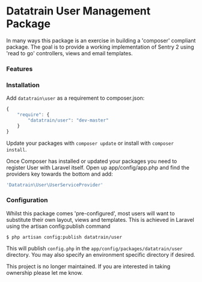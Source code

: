 # Datatrain User Management Package

In many ways this package is an exercise in building a 'composer' compliant package. The goal is to provide a working implementation of Sentry 2 using 'read to go' controllers, views and email templates.

### Features

### Installation
Add `datatrain\user` as a requirement to composer.json:

```javascript
{
    "require": {
        "datatrain/user": "dev-master"
    }
}
```

Update your packages with `composer update` or install with `composer install`.

Once Composer has installed or updated your packages you need to register User with Laravel itself. Open up app/config/app.php and find the providers key towards the bottom and add:

```php
'Datatrain\User\UserServiceProvider'
```
### Configuration
Whilst this package comes 'pre-configured', most users will want to substitute their own layout, views and templates. This is achieved in Laravel using the artisan config:publish command

```
$ php artisan config:publish datatrain/user
```

This will publish `config.php` in the `app/config/packages/datatrain/user` directory. You may also specify an environment specific directory if desired.

This project is no longer maintained. If you are interested in taking ownership please let me know.
